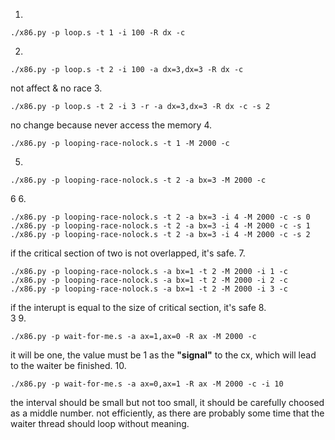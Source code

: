 1.  
```
./x86.py -p loop.s -t 1 -i 100 -R dx -c
```
2.  
```
./x86.py -p loop.s -t 2 -i 100 -a dx=3,dx=3 -R dx -c
```
not affect & no race
3.  
```
./x86.py -p loop.s -t 2 -i 3 -r -a dx=3,dx=3 -R dx -c -s 2
```
no change because never access the memory
4.  
```
./x86.py -p looping-race-nolock.s -t 1 -M 2000 -c
```
5.  
```
./x86.py -p looping-race-nolock.s -t 2 -a bx=3 -M 2000 -c
```
6
6.  
```
./x86.py -p looping-race-nolock.s -t 2 -a bx=3 -i 4 -M 2000 -c -s 0
./x86.py -p looping-race-nolock.s -t 2 -a bx=3 -i 4 -M 2000 -c -s 1
./x86.py -p looping-race-nolock.s -t 2 -a bx=3 -i 4 -M 2000 -c -s 2
```
if the critical section of two is not overlapped, it's safe.
7.  
```
./x86.py -p looping-race-nolock.s -a bx=1 -t 2 -M 2000 -i 1 -c
./x86.py -p looping-race-nolock.s -a bx=1 -t 2 -M 2000 -i 2 -c
./x86.py -p looping-race-nolock.s -a bx=1 -t 2 -M 2000 -i 3 -c
```
if the interupt is equal to the size of critical section, it's safe
8.  
3
9.  
```
./x86.py -p wait-for-me.s -a ax=1,ax=0 -R ax -M 2000 -c
```
it will be one, the value must be 1 as the **"signal"** to the cx, which will lead to the waiter be finished.
10. 
```
./x86.py -p wait-for-me.s -a ax=0,ax=1 -R ax -M 2000 -c -i 10
```
the interval should be small but not too small, it should be carefully choosed as a middle number.
not efficiently, as there are probably some time that the waiter thread should loop without meaning. 